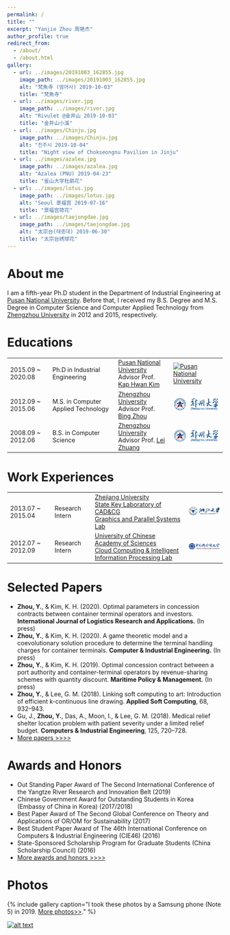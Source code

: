 ```yaml
---
permalink: /
title: ""
excerpt: "Yanjie Zhou 周艳杰"
author_profile: true
redirect_from: 
  - /about/
  - /about.html
gallery:
  - url: ../images/20191003_162855.jpg
    image_path: ../images/20191003_162855.jpg
    alt: "梵魚寺 (범어사) 2019-10-03"
    title: "梵魚寺"
  - url: ../images/river.jpg
    image_path: ../images/river.jpg
    alt: "Rivulet @金井山 2019-10-03"
    title: "金井山小溪"    
  - url: ../images/Chinju.jpg
    image_path: ../images/Chinju.jpg
    alt: "진주시 2019-10-04"
    title: "Night view of Chokseongnu Pavilion in Jinju"
  - url: ../images/azalea.jpg
    image_path: ../images/azalea.jpg
    alt: "Azalea (PNU) 2019-04-23"
    title: "釜山大学杜鹃花"
  - url: ../images/lotus.jpg
    image_path: ../images/lotus.jpg
    alt: "Seoul 景福宫 2019-07-16"
    title: "景福宫荷花"
  - url: ../images/taejongdae.jpg
    image_path: ../images/taejongdae.jpg
    alt: "太宗台(태종대) 2019-06-30"
    title: "太宗台绣球花"
---
```

About me
======
I am a fifth-year Ph.D student in the Department of Industrial Engineering at [Pusan National University](http://www.pusan.ac.kr). Before that, I received my B.S. Degree and M.S. Degree in Computer Science and Computer Applied Technology from [Zhengzhou University](http://www.zzu.edu.cn) in 2012 and 2015,  respectively.

Educations
======
  
<table   style="border-collapse: collapse; border: none;">  
  <tr style="border-collapse: collapse; border: none;">    
    <td style="border-collapse: collapse; border: none;">2015.09 ~ 2020.08</td>    
    <td style="border-collapse: collapse; border: none;">Ph.D in Industrial Engineering</td>    
    <td style="border-collapse: collapse; border: none;"><a href="http://www.pusan.ac.kr/">Pusan National University</a><br>Advisor Prof. <a href="https://scholar.google.com/citations?user=MRFdiCQAAAAJ&hl=en">Kap Hwan Kim</a> </td>  
    <td style="border-collapse: collapse; border: none;"><a href="http://www.pusan.ac.kr/"> <img src="http://www.pusan.ac.kr/_contents/kor/_Img/Layout/logo.png" alt="Pusan National University"></a> </td>  
  </tr>  
 <tr style="border-collapse: collapse; border: none;">    
    <td style="border-collapse: collapse; border: none;">2012.09 ~ 2015.06 </td>    
    <td style="border-collapse: collapse; border: none;">M.S. in Computer Applied Technology</td>    
    <td style="border-collapse: collapse; border: none;"><a href="http://www.zzu.edu.cn/">Zhengzhou University</a><br>Advisor Prof. <a href="http://xg.zzu.edu.cn/bdsd/1502183295270.jhtml">Bing Zhou</a> </td>  
    <td style="border-collapse: collapse; border: none;"><a href="http://www.zzu.edu.cn/"> <img src="../images/zzulogo.png" alt="Zhengzhou University"></a> </td>  
  </tr> 
 <tr style="border-collapse: collapse; border: none;">    
    <td style="border-collapse: collapse; border: none;">2008.09 ~ 2012.06 </td>    
    <td style="border-collapse: collapse; border: none;">B.S. in Computer Science </td>    
    <td style="border-collapse: collapse; border: none;"><a href="http://www.zzu.edu.cn/">Zhengzhou University</a><br>Advisor Prof. <a href="http://xg.zzu.edu.cn/bdsd/1502181273959.jhtml">Lei Zhuang</a> </td>  
    <td style="border-collapse: collapse; border: none;"><a href="http://www.zzu.edu.cn/"> <img src="../images/zzulogo.png" alt="Zhengzhou University"></a> </td>  
  </tr> 
  </table>


Work Experiences
======
  
<table   style="border-collapse: collapse; border: none;">  
  
   <tr style="border-collapse: collapse; border: none;">    
    <td style="border-collapse: collapse; border: none;">2013.07 ~ 2015.04 </td>    
    <td style="border-collapse: collapse; border: none;">Research Intern </td>    
    <td style="border-collapse: collapse; border: none;"><a href="http://www.zju.edu.cn/">Zhejiang University</a><br>  <a href="http://www.cad.zju.edu.cn/">State Key Laboratory of CAD&CG</a> 
   <br>  <a href="http://www.gaps-zju.org/">Graphics and Parallel Systems Lab</a> </td>  
    <td style="border-collapse: collapse; border: none;"><a href="http://www.zju.edu.cn/"> <img src="../images/zjulogo.jpg" alt="Zhejiang University"></a> </td>  
  </tr>  
   <tr style="border-collapse: collapse; border: none;">    
    <td style="border-collapse: collapse; border: none;">2012.07 ~ 2012.09 </td>    
    <td style="border-collapse: collapse; border: none;">Research Intern </td>    
    <td style="border-collapse: collapse; border: none;"><a href="https://www.ucas.ac.cn/">University of Chinese Academy of Sciences</a><br>  <a href="http://feds.ac.cn/">Cloud Computing & Intelligent Information Processing Lab</a> 
  </td>  
    <td style="border-collapse: collapse; border: none;"><a href="https://www.ucas.ac.cn/"> <img src="../images/UCAS_Logo.png" alt="University of Chinese Academy of Sciences"></a> </td>  
  </tr>  
  

  </table>
 
 
Selected Papers
======
  * **Zhou, Y.**, & Kim, K. H. (2020). Optimal parameters in concession contracts between container terminal operators and investors. **International Journal of Logistics Research and Applications.** (In press)
  * **Zhou, Y.**, & Kim, K. H. (2020). A game theoretic model and a coevolutionary solution procedure to determine the terminal handling charges for container terminals. **Computer & Industrial Engineering.** (In press)
  * **Zhou, Y.**, & Kim, K. H. (2019). Optimal concession contract between a port authority and container-terminal operators by revenue-sharing schemes with quantity discount. **Maritime Policy & Management.** (In press)
  * **Zhou, Y.**, & Lee, G. M. (2018). Linking soft computing to art: Introduction of efficient k-continuous line drawing. **Applied Soft Computing**, 68, 932–943.
  * Gu, J., **Zhou, Y.**, Das, A., Moon, I., & Lee, G. M. (2018). Medical relief shelter location problem with patient severity under a limited relief budget. **Computers & Industrial Engineering**, 125, 720–728.
 * [More papers >>>>](https://ieyjzhou.github.io/publications/)
 
 
Awards and Honors
======
   * Out Standing Paper Award of The Second International Conference of the Yangtze River Research and Innovation Belt (2019)  
   * Chinese Government Award for Outstanding Students in Korea (Embassy of China in Korea) (2017/2018)
   * Best Paper Award of The Second Global Conference on Theory and Applications of OR/OM for Sustainability (2017)
   * Best Student Paper Award of The 46th International Conference on Computers & Industrial Engineering (CIE46) (2016)
   * State-Sponsored Scholarship Program for Graduate Students (China Scholarship Council) (2016) 
   * [More awards and honors >>>>](https://ieyjzhou.github.io/YanjieZhou/AwardsandHonors.html)
   
Photos
======  
{% include gallery caption="I took these photos by a Samsung phone (Note 5) in 2019. [More photos>>](https://ieyjzhou.github.io/portfolio/)." %}
 
 
<a href="http://info.flagcounter.com/opgi"> ![alt text](http://s09.flagcounter.com/count2/opgi/bg_FFFFFF/txt_000000/border_CCCCCC/columns_8/maxflags_24/viewers_1/labels_1/pageviews_1/flags_1/percent_1/)</a>
 

